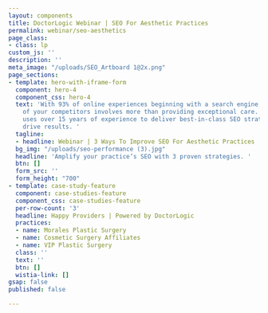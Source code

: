 ```yaml
---
layout: components
title: DoctorLogic Webinar | SEO For Aesthetic Practices
permalink: webinar/seo-aesthetics
page_class:
- class: lp
custom_js: ''
description: ''
meta_image: "/uploads/SEO_Artboard 1@2x.png"
page_sections:
- template: hero-with-iframe-form
  component: hero-4
  component_css: hero-4
  text: 'With 93% of online experiences beginning with a search engine, staying ahead
    of your competitors involves more than providing exceptional care. DoctorLogic
    uses over 15 years of experience to deliver best-in-class SEO strategies that
    drive results. '
  tagline:
  - headline: Webinar | 3 Ways To Improve SEO For Aesthetic Practices
  bg_img: "/uploads/seo-performance (3).jpg"
  headline: 'Amplify your practice’s SEO with 3 proven strategies. '
  btn: []
  form_src: ''
  form_height: "700"
- template: case-study-feature
  component: case-studies-feature
  component_css: case-studies-feature
  per-row-count: '3'
  headline: Happy Providers | Powered by DoctorLogic
  practices:
  - name: Morales Plastic Surgery
  - name: Cosmetic Surgery Affiliates
  - name: VIP Plastic Surgery
  class: ''
  text: ''
  btn: []
  wistia-link: []
gsap: false
published: false

---
```

